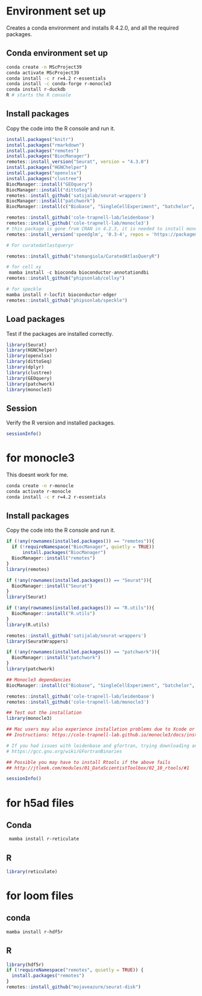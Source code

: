 # Environment set up
Creates a conda environment and installs R 4.2.0, and all the required packages.

## Conda environment set up
```bash
conda create -n MScProject39
conda activate MScProject39
conda install -c r r=4.2 r-essentials
conda install -c conda-forge r-monocle3
conda install r-duckdb
R # starts the R console
```

## Install packages
Copy the code into the R console and run it.
```r
install.packages("knitr")
install.packages("rmarkdown")
install.packages("remotes")
install.packages("BiocManager")
remotes::install_version("Seurat", version = "4.3.0")
install.packages("HGNChelper")
install.packages("openxlsx")
install.packages("clustree")
BiocManager::install("GEOquery")
BiocManager::install("dittoSeq")
remotes::install_github('satijalab/seurat-wrappers')
BiocManager::install("patchwork")
BiocManager::install(c("Biobase", "SingleCellExperiment", "batchelor", "BiocGenerics", "DelayedArray", "DelayedMatrixStats", "limma", "S4Vectors", "SummarizedExperiment", "pcaMethods"))

remotes::install_github('cole-trapnell-lab/leidenbase')
remotes::install_github('cole-trapnell-lab/monocle3')
# this package is gone from CRAN in 4.2.3, it is needed to install monocle3
remotes::install_version('speedglm', '0.3-4', repos = 'https://packagemanager.rstudio.com/cran/2023-03-31')

# For curatedatlastqueryr

remotes::install_github("stemangiola/CuratedAtlasQueryR")

# for cell xy
 mamba install -c bioconda bioconductor-annotationdbi
remotes::install_github("phipsonlab/cellxy")

# for speckle
mamba install r-locfit bioconductor-edger
remotes::install_github("phipsonlab/speckle")

```


## Load packages
Test if the packages are installed correctly.
```r
library(Seurat)
library(HGNChelper)
library(openxlsx)
library(dittoSeq)
library(dplyr)
library(clustree)
library(GEOquery)
library(patchwork)
library(monocle3)

```

## Session
Verify the R version and installed packages.
```r
sessionInfo()
```



# for monocle3
This doesnt work for me. 
```bash
conda create -n r-monocle
conda activate r-monocle
conda install -c r r=4.2 r-essentials
```
## Install packages
Copy the code into the R console and run it.
```r
if (!any(rownames(installed.packages()) == "remotes")){
  if (!requireNamespace("BiocManager", quietly = TRUE))
      install.packages("BiocManager")
  BiocManager::install("remotes")
}
library(remotes)

if (!any(rownames(installed.packages()) == "Seurat")){
  BiocManager::install("Seurat")
}
library(Seurat)

if (!any(rownames(installed.packages()) == "R.utils")){
  BiocManager::install("R.utils")
}
library(R.utils)

remotes::install_github('satijalab/seurat-wrappers')
library(SeuratWrappers)

if (!any(rownames(installed.packages()) == "patchwork")){
  BiocManager::install("patchwork")
}
library(patchwork)

## Monocle3 dependancies
BiocManager::install(c("Biobase", "SingleCellExperiment", "batchelor", "BiocGenerics", "DelayedArray", "DelayedMatrixStats", "limma", "S4Vectors", "SummarizedExperiment", "pcaMethods"))

remotes::install_github('cole-trapnell-lab/leidenbase')
remotes::install_github('cole-trapnell-lab/monocle3')

## Test out the installation
library(monocle3)

## Mac users may also experience installation problems due to Xcode or gfortran.
## Instructions: https://cole-trapnell-lab.github.io/monocle3/docs/installation/

# If you had issues with leidenbase and gfortran, trying downloading and installing a newer gfortran
# https://gcc.gnu.org/wiki/GFortranBinaries

## Possible you may have to install Rtools if the above fails
## http://jtleek.com/modules/01_DataScientistToolbox/02_10_rtools/#1

sessionInfo()
```



# for h5ad files
## Conda
```bash
 mamba install r-reticulate 
```
## R

```r
library(reticulate)
```

# for loom files
## conda
```bash
mamba install r-hdf5r
```
## R
```r
library(hdf5r)
if (!requireNamespace("remotes", quietly = TRUE)) {
  install.packages("remotes")
}
remotes::install_github("mojaveazure/seurat-disk")
```
